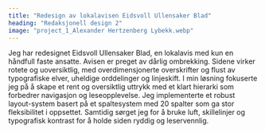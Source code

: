 ```yaml
---
title: "Redesign av lokalavisen Eidsvoll Ullensaker Blad"
heading: "Redaksjonell design 2"
image: "project_1_Alexander Hertzenberg Lybekk.webp"
---
```


Jeg har redesignet Eidsvoll Ullensaker Blad, en lokalavis med kun en håndfull faste ansatte. Avisen er preget av dårlig ombrekking. Sidene virker rotete og uoversiktlig, med overdimensjonerte overskrifter og flust av typografiske elver, uheldige orddelinger og linjeskift.
I min løsning fokuserte jeg på å skape et rent og oversiktlig uttrykk med et klart hierarki som forbedrer navigasjon og leseopplevelse. Jeg implementerte et robust layout-system basert på et spaltesystem med 20 spalter som ga stor fleksibilitet i oppsettet. Samtidig sørget jeg for å bruke luft, skillelinjer og typografisk kontrast for å holde siden ryddig og leservennlig.
